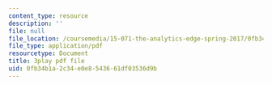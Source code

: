 ```yaml
---
content_type: resource
description: ''
file: null
file_location: /coursemedia/15-071-the-analytics-edge-spring-2017/0fb34b1a2c34e0e8543661df03536d9b_IZ0qGEZkTIw.pdf
file_type: application/pdf
resourcetype: Document
title: 3play pdf file
uid: 0fb34b1a-2c34-e0e8-5436-61df03536d9b
---
```

